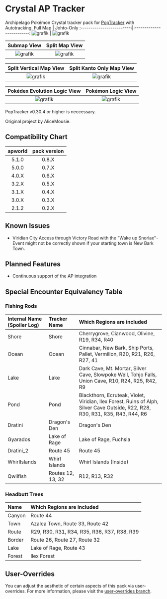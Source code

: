 # Crystal AP Tracker

Archipelago Pokémon Crystal tracker pack for [PopTracker](https://github.com/black-sliver/PopTracker/) with Autotracking.
Full Map             |  Johto-Only
:-------------------------:|:-------------------------:
![grafik](https://github.com/user-attachments/assets/4904cede-b111-4672-beaf-d3d548ae8fad) | ![grafik](https://github.com/user-attachments/assets/002e8dd1-8c78-43e9-a8e3-60a92b6bc205)

Submap View             |  Split Map View
:-------------------------:|:-------------------------:
![grafik](https://github.com/user-attachments/assets/b43d4d5c-5df0-4347-b5a9-7875a64581c8) | ![grafik](https://github.com/user-attachments/assets/b1bdda42-48ca-422b-905e-adaffbf53fb5)

Split Vertical Map View   |  Split Kanto Only Map View
:-------------------------:|:-------------------------:
![grafik](https://github.com/user-attachments/assets/c1de68f0-6d32-4c21-8b60-9827cf1f86f9) | ![grafik](https://github.com/user-attachments/assets/1770e7e7-056a-44df-8fb9-953538954106)

Pokédex Evolution Logic View   |  Pokémon Logic View
:-------------------------:|:-------------------------:
![grafik](https://github.com/user-attachments/assets/ffc78e87-9a30-477b-89fd-df99578f980b) | ![grafik](https://github.com/user-attachments/assets/593e1977-01ed-4f2c-aeae-01c40e5133d2)


PopTracker v0.30.4 or higher is neccessary.

Original project by AliceMousie. 

## Compatibility Chart
apworld | pack version
:-------------------------:|:-------------------------:
5.1.0   | 0.8.X
5.0.0   | 0.7.X
4.0.X   | 0.6.X
3.2.X   | 0.5.X
3.1.X   | 0.4.X
3.0.X   | 0.3.X
2.1.2   | 0.2.X

## Known Issues
- Viridian City Access through Victory Road with the "Wake up Snorlax"-Event might not be correctly shown if your starting town is New Bark Town.

## Planned Features
- Continuous support of the AP integration

## Special Encounter Equivalency Table
### Fishing Rods
Internal Name (Spoiler Log) | Tracker Name | Which Regions are included
:---|:---|:---
Shore | Shore | Cherrygrove, Cianwood, Olivine, R19, R34, R40
Ocean | Ocean | Cinnabar, New Bark, Ship Ports, Pallet, Vermilion, R20, R21, R26, R27, 41
Lake | Lake | Dark Cave, Mt. Mortar, Silver Cave, Slowpoke Well, Tohjo Falls, Union Cave, R10, R24, R25, R42, R9
Pond | Pond | Blackthorn, Ecruteak, Violet, Viridian, Ilex Forest, Ruins of Alph, Silver Cave Outside, R22, R28, R30, R31, R35, R43, R44, R6
Dratini | Dragon's Den | Dragon's Den
Gyarados | Lake of Rage | Lake of Rage, Fuchsia
Dratini_2 | Route 45 | Route 45
WhirlIslands | Whirl Islands | Whirl Islands (Inside)
Qwilfish | Routes 12, 13, 32 | R12, R13, R32

### Headbutt Trees
**Name** | **Which Regions are included**
:---|:---
Canyon  | Route 44
Town | Azalea Town, Route 33, Route 42
Route | R29, R30, R31, R34, R35, R36, R37, R38, R39
Border | Route 26, Route 27, Route 32
Lake | Lake of Rage, Route 43
Forest | Ilex Forest


## User-Overrides
You can adjust the aesthetic of certain aspects of this pack via user-overrides. For more information, please visit the [user-overrides branch](https://github.com/palex00/crystal-ap-tracker/tree/user-overrides).
